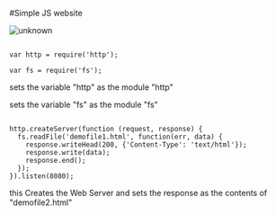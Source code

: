 #Simple JS website

![unknown](https://user-images.githubusercontent.com/32592487/53598934-e8042200-3b9d-11e9-8622-6605ee82060c.png)

```

var http = require('http');

var fs = require('fs');

```

sets the variable "http" as the module "http"

sets the variable "fs" as the module "fs"

```

http.createServer(function (request, response) {
  fs.readFile('demofile1.html', function(err, data) {
    response.writeHead(200, {'Content-Type': 'text/html'});
    response.write(data);
    response.end();
  });
}).listen(8080);

```

this Creates the Web Server and sets the response as the contents of "demofile2.html"



